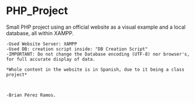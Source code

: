 # PHP_Project
Small PHP project using an official website as a visual example and a local database, all within XAMPP.

	-Used Website Server: XAMPP
	-Used DB: creation script inside: "DB Creation Script"
	-IMPORTANT: Do not change the Database encoding (UTF-8) nor browser's, for full accurate display of data.

	*Whole content in the website is in Spanish, due to it being a class project*



	-Brian Pérez Ramos.

